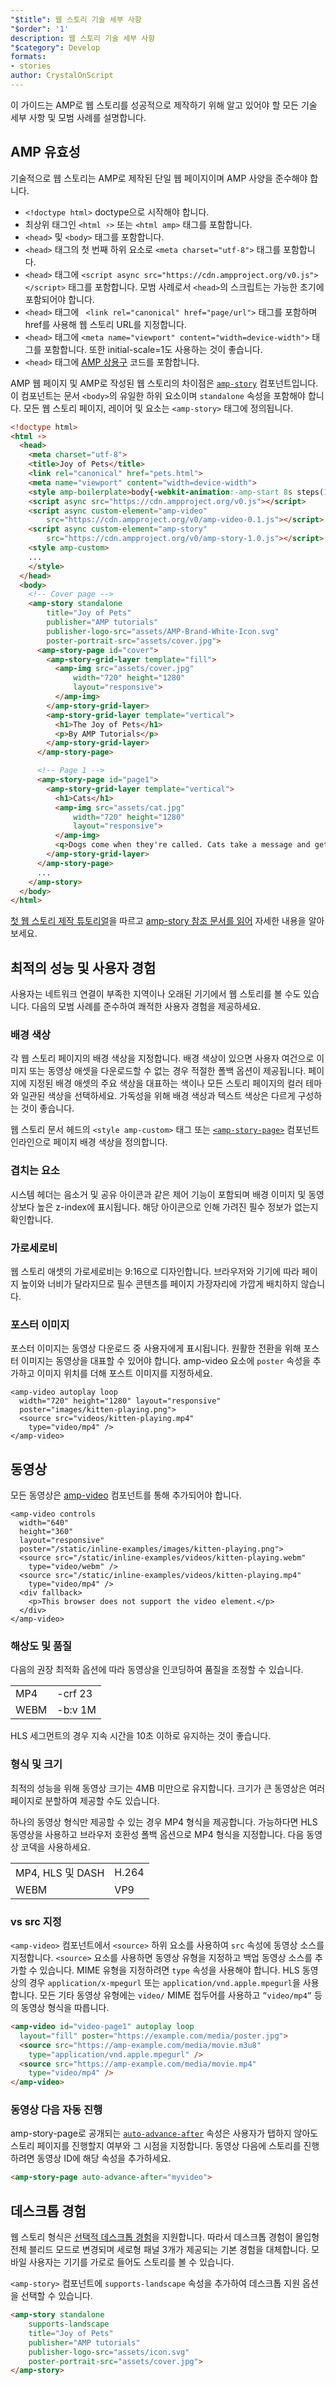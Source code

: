 ```yaml
---
"$title": 웹 스토리 기술 세부 사항
"$order": '1'
description: 웹 스토리 기술 세부 사항
"$category": Develop
formats:
- stories
author: CrystalOnScript
---
```


이 가이드는 AMP로 웹 스토리를 성공적으로 제작하기 위해 알고 있어야 할 모든 기술 세부 사항 및 모범 사례를 설명합니다.

## AMP 유효성

기술적으로 웹 스토리는 AMP로 제작된 단일 웹 페이지이며 AMP 사양을 준수해야 합니다.

- `<!doctype html>` doctype으로 시작해야 합니다.
- 최상위 태그인 `<html ⚡>` 또는 `<html amp>` 태그를 포함합니다.
- `<head>` 및 `<body>` 태그를 포함합니다.
- `<head>` 태그의 첫 번째 하위 요소로 `<meta charset="utf-8">` 태그를 포함합니다.
- `<head>` 태그에 `<script async src="https://cdn.ampproject.org/v0.js"></script>` 태그를 포함합니다. 모범 사례로서 `<head>`의 스크립트는 가능한 초기에 포함되어야 합니다.
- `<head>` 태그에 ` <link rel="canonical" href="page/url">` 태그를 포함하며 href를 사용해 웹 스토리 URL를 지정합니다.
- `<head>` 태그에 `<meta name="viewport" content="width=device-width">` 태그를 포함합니다. 또한 initial-scale=1도 사용하는 것이 좋습니다.
- `<head>` 태그에 [AMP 상용구](https://amp.dev/documentation/guides-and-tutorials/learn/spec/amp-boilerplate/?format=websites) 코드를 포함합니다.

AMP 웹 페이지 및 AMP로 작성된 웹 스토리의 차이점은 [`amp-story`](https://amp.dev/documentation/components/amp-story/?format=stories) 컴포넌트입니다. 이 컴포넌트는 문서 `<body>`의 유일한 하위 요소이며 `standalone` 속성을 포함해야 합니다. 모든 웹 스토리 페이지, 레이어 및 요소는 `<amp-story>` 태그에 정의됩니다.

```html
<!doctype html>
<html ⚡>
  <head>
    <meta charset="utf-8">
    <title>Joy of Pets</title>
    <link rel="canonical" href="pets.html">
    <meta name="viewport" content="width=device-width">
    <style amp-boilerplate>body{-webkit-animation:-amp-start 8s steps(1,end) 0s 1 normal both;-moz-animation:-amp-start 8s steps(1,end) 0s 1 normal both;-ms-animation:-amp-start 8s steps(1,end) 0s 1 normal both;animation:-amp-start 8s steps(1,end) 0s 1 normal both}@-webkit-keyframes -amp-start{from{visibility:hidden}to{visibility:visible}}@-moz-keyframes -amp-start{from{visibility:hidden}to{visibility:visible}}@-ms-keyframes -amp-start{from{visibility:hidden}to{visibility:visible}}@-o-keyframes -amp-start{from{visibility:hidden}to{visibility:visible}}@keyframes -amp-start{from{visibility:hidden}to{visibility:visible}}</style><noscript><style amp-boilerplate>body{-webkit-animation:none;-moz-animation:none;-ms-animation:none;animation:none}</style></noscript>
    <script async src="https://cdn.ampproject.org/v0.js"></script>
    <script async custom-element="amp-video"
        src="https://cdn.ampproject.org/v0/amp-video-0.1.js"></script>
    <script async custom-element="amp-story"
        src="https://cdn.ampproject.org/v0/amp-story-1.0.js"></script>
    <style amp-custom>
    ...
    </style>
  </head>
  <body>
    <!-- Cover page -->
    <amp-story standalone
        title="Joy of Pets"
        publisher="AMP tutorials"
        publisher-logo-src="assets/AMP-Brand-White-Icon.svg"
        poster-portrait-src="assets/cover.jpg">
      <amp-story-page id="cover">
        <amp-story-grid-layer template="fill">
          <amp-img src="assets/cover.jpg"
              width="720" height="1280"
              layout="responsive">
          </amp-img>
        </amp-story-grid-layer>
        <amp-story-grid-layer template="vertical">
          <h1>The Joy of Pets</h1>
          <p>By AMP Tutorials</p>
        </amp-story-grid-layer>
      </amp-story-page>

      <!-- Page 1 -->
      <amp-story-page id="page1">
        <amp-story-grid-layer template="vertical">
          <h1>Cats</h1>
          <amp-img src="assets/cat.jpg"
              width="720" height="1280"
              layout="responsive">
          </amp-img>
          <q>Dogs come when they're called. Cats take a message and get back to you. --Mary Bly</q>
        </amp-story-grid-layer>
      </amp-story-page>
      ...
    </amp-story>
  </body>
</html>
```

[첫 웹 스토리 제작 튜토리얼](../start/visual_story/?format=stories)을 따르고 [amp-story 참조 문서를 읽어](../../components/reference/amp-story/?format=stories) 자세한 내용을 알아보세요.

## 최적의 성능 및 사용자 경험

사용자는 네트워크 연결이 부족한 지역이나 오래된 기기에서 웹 스토리를 볼 수도 있습니다. 다음의 모범 사례를 준수하여 쾌적한 사용자 경험을 제공하세요.

### 배경 색상

각 웹 스토리 페이지의 배경 색상을 지정합니다. 배경 색상이 있으면 사용자 여건으로 이미지 또는 동영상 애셋을 다운로드할 수 없는 경우 적절한 폴백 옵션이 제공됩니다. 페이지에 지정된 배경 애셋의 주요 색상을 대표하는 색이나 모든 스토리 페이지의 컬러 테마와 일관된 색상을 선택하세요. 가독성을 위해 배경 색상과 텍스트 색상은 다르게 구성하는 것이 좋습니다.

웹 스토리 문서 헤드의 `<style amp-custom>` 태그 또는 [`<amp-story-page>`](https://amp.dev/documentation/components/amp-story-page/?format=stories) 컴포넌트 인라인으로 페이지 배경 색상을 정의합니다.

### 겹치는 요소

시스템 헤더는 음소거 및 공유 아이콘과 같은 제어 기능이 포함되며 배경 이미지 및 동영상보다 높은 z-index에 표시됩니다. 해당 아이콘으로 인해 가려진 필수 정보가 없는지 확인합니다.

### 가로세로비

웹 스토리 애셋의 가로세로비는 9:16으로 디자인합니다. 브라우저와 기기에 따라 페이지 높이와 너비가 달라지므로 필수 콘텐츠를 페이지 가장자리에 가깝게 배치하지 않습니다.

### 포스터 이미지

포스터 이미지는 동영상 다운로드 중 사용자에게 표시됩니다. 원활한 전환을 위해 포스터 이미지는 동영상을 대표할 수 있어야 합니다. amp-video 요소에 `poster` 속성을 추가하고 이미지 위치를 더해 포스트 이미지를 지정하세요.

```
<amp-video autoplay loop
  width="720" height="1280" layout="responsive"
  poster="images/kitten-playing.png">
  <source src="videos/kitten-playing.mp4"
    type="video/mp4" />
</amp-video>
```

## 동영상

모든 동영상은 [amp-video](https://amp.dev/documentation/components/amp-video/?format=stories) 컴포넌트를 통해 추가되어야 합니다.

```
<amp-video controls
  width="640"
  height="360"
  layout="responsive"
  poster="/static/inline-examples/images/kitten-playing.png">
  <source src="/static/inline-examples/videos/kitten-playing.webm"
    type="video/webm" />
  <source src="/static/inline-examples/videos/kitten-playing.mp4"
    type="video/mp4" />
  <div fallback>
    <p>This browser does not support the video element.</p>
  </div>
</amp-video>
```

### 해상도 및 품질

다음의 권장 최적화 옵션에 따라 동영상을 인코딩하여 품질을 조정할 수 있습니다.

<table>
  <tr>
   <td>MP4</td>
   <td>-crf 23</td>
  </tr>
  <tr>
   <td>WEBM</td>
   <td>-b:v 1M</td>
  </tr>
</table>

HLS 세그먼트의 경우 지속 시간을 10초 이하로 유지하는 것이 좋습니다.

### 형식 및 크기

최적의 성능을 위해 동영상 크기는 4MB 미만으로 유지합니다. 크기가 큰 동영상은 여러 페이지로 분할하여 제공할 수도 있습니다.

하나의 동영상 형식만 제공할 수 있는 경우 MP4 형식을 제공합니다. 가능하다면 HLS 동영상을 사용하고 브라우저 호환성 폴백 옵션으로 MP4 형식을 지정합니다. 다음 동영상 코덱을 사용하세요.

<table>
  <tr>
   <td>MP4, HLS 및 DASH</td>
   <td>H.264</td>
  </tr>
  <tr>
   <td>WEBM</td>
   <td>VP9</td>
  </tr>
</table>

### <source> vs src 지정</source>

`<amp-video>` 컴포넌트에서 `<source>` 하위 요소를 사용하여 `src` 속성에 동영상 소스를 지정합니다.  `<source>` 요소를 사용하면 동영상 유형을 지정하고 백업 동영상 소스를 추가할 수 있습니다. MIME 유형을 지정하려면 `type` 속성을 사용해야 합니다. HLS 동영상의 경우 `application/x-mpegurl` 또는 `application/vnd.apple.mpegurl`을 사용합니다. 모든 기타 동영상 유형에는 `video/` MIME 접두어를 사용하고 `”video/mp4”` 등의 동영상 형식을 따릅니다.

```html
<amp-video id="video-page1" autoplay loop
  layout="fill" poster="https://example.com/media/poster.jpg">
  <source src="https://amp-example.com/media/movie.m3u8"
    type="application/vnd.apple.mpegurl" />
  <source src="https://amp-example.com/media/movie.mp4"
    type="video/mp4" />
</amp-video>
```

### 동영상 다음 자동 진행

amp-story-page로 공개되는 [`auto-advance-after`](https://amp.dev/documentation/components/amp-story-page/?format=stories#auto-advance-after-%5Boptional%5D) 속성은 사용자가 탭하지 않아도 스토리 페이지를 진행할지 여부와 그 시점을 지정합니다. 동영상 다음에 스토리를 진행하려면 동영상 ID에 해당 속성을 추가하세요.

```html
<amp-story-page auto-advance-after="myvideo">
```

## 데스크톱 경험

웹 스토리 형식은 [선택적 데스크톱 경험](https://github.com/ampproject/amphtml/blob/master/extensions/amp-story/amp-story.md#landscape-orientation-and-full-bleed-desktop-experience-opt-in)을 지원합니다. 따라서 데스크톱 경험이 몰입형 전체 블리드 모드로 변경되며 세로형 패널 3개가 제공되는 기본 경험을 대체합니다. 모바일 사용자는 기기를 가로로 들어도 스토리를 볼 수 있습니다.

`<amp-story>` 컴포넌트에 `supports-landscape` 속성을 추가하여 데스크톱 지원 옵션을 선택할 수 있습니다.

```html
<amp-story standalone
    supports-landscape
    title="Joy of Pets"
    publisher="AMP tutorials"
    publisher-logo-src="assets/icon.svg"
    poster-portrait-src="assets/cover.jpg">
</amp-story>
```
